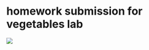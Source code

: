 # homework submission for vegetables lab 

![](https://c.tenor.com/SEsTwE6j4iAAAAAC/spiderman-peter-parker.gif)